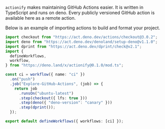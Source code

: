 `actionify` makes maintaining GitHub Actions easier. It is written in TypeScript and runs on deno. Every publicly versioned GitHub action is available here as a remote action.

Below is an example of importing actions to build and format your project.

```ts
import checkout from "https://act.deno.dev/actions/checkout@3.0.2";
import deno from "https://act.deno.dev/denoland/setup-deno@v1.1.0";
import dprint from "https://act.deno.dev/dprint/check@v2.1";
import {
  defineWorkflows,
  workflow,
} from "https://deno.land/x/actionify@0.1.0/mod.ts";

const ci = workflow({ name: "ci" })
  .on("push")
  .job("Explore-GitHub-Actions", (job) => {
    return job
      .runsOn("ubuntu-latest")
      .step(checkout({ lfs: true }))
      .step(deno({ "deno-version": "canary" }))
      .step(dprint());
  });

export default defineWorkflows({ workflows: [ci] });
```
